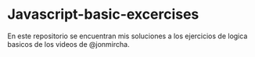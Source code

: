 # Javascript-basic-excercises

En este repositorio se encuentran mis soluciones a los ejercicios de logica basicos de los videos de @jonmircha.
